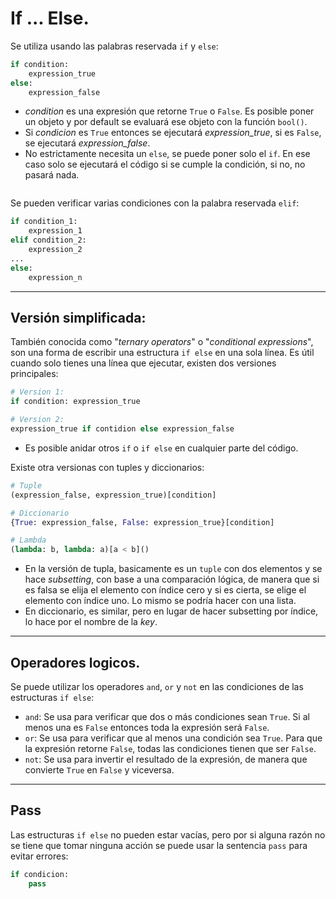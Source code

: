 # If ... Else.

Se utiliza usando las palabras reservada `if` y `else`:
```python
if condition:
    expression_true
else:
    expression_false
```
- _condition_ es una expresión que retorne `True` o `False`. Es posible poner un objeto y por default se evaluará ese objeto con la función `bool()`.
- Si _condicion_ es `True` entonces se ejecutará _expression_true_, si es `False`, se ejecutará _expression_false_.
- No estrictamente necesita un `else`, se puede poner solo el `if`. En ese caso solo se ejecutará el código si se cumple la condición, si no, no pasará nada.

```{warning} Es muy importante que se respete la indentación, esa es la forma como Python determina qué parte del código forma parte de cada bloque de la estructura. Los dos puntos indican el inicio de un bloque que debe de estar indentado.
```

Se pueden verificar varias condiciones con la palabra reservada `elif`:
```python
if condition_1:
    expression_1
elif condition_2:
    expression_2
...
else:
    expression_n
```

---
## Versión simplificada:

También conocida como "_ternary operators_" o "_conditional expressions_", son una forma de escribir una estructura `if else` en una sola línea. Es útil cuando solo tienes una línea que ejecutar, existen dos versiones principales:
```python
# Version 1:
if condition: expression_true

# Version 2:
expression_true if contidion else expression_false
```
- Es posible anidar otros `if` o `if else` en cualquier parte del código.

Existe otra versionas con tuples y diccionarios:
```python
# Tuple
(expression_false, expression_true)[condition]

# Diccionario
{True: expression_false, False: expression_true}[condition]

# Lambda
(lambda: b, lambda: a)[a < b]()
```
- En la versión de tupla, basicamente es un `tuple` con dos elementos y se hace _subsetting_, con base a una comparación lógica, de manera que si es falsa se elija el elemento con índice cero y si es cierta, se elige el elemento con índice uno. Lo mismo se podría hacer con una lista.
- En diccionario, es similar, pero en lugar de hacer subsetting por índice, lo hace por el nombre de la _key_.

---
## Operadores logicos.

Se puede utilizar los operadores `and`, `or` y `not` en las condiciones de las estructuras `if else`:
- `and`: Se usa para verificar que dos o más condiciones sean `True`. Si al menos una es `False` entonces toda la expresión será `False`.
- `or`: Se usa para verificar que al menos una condición sea `True`. Para que la expresión retorne `False`, todas las condiciones tienen que ser `False`.
- `not`: Se usa para invertir el resultado de la expresión, de manera que convierte `True` en `False` y viceversa.

---
## Pass
Las estructuras `if else` no pueden estar vacías, pero por si alguna razón no se tiene que tomar ninguna acción se puede usar la sentencia `pass` para evitar errores:
```python
if condicion:
    pass
```